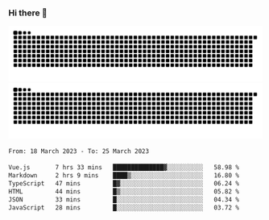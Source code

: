 ### Hi there 👋

![GitHub Snake Light](https://raw.githubusercontent.com/jichangee/jichangee/output/github-snake.svg#gh-light-mode-only)
![GitHub Snake dark](https://raw.githubusercontent.com/jichangee/jichangee/output/github-snake-dark.svg#gh-dark-mode-only)

<!--START_SECTION:waka-->

```text
From: 18 March 2023 - To: 25 March 2023

Vue.js       7 hrs 33 mins   ██████████████▓░░░░░░░░░░   58.98 %
Markdown     2 hrs 9 mins    ████▒░░░░░░░░░░░░░░░░░░░░   16.80 %
TypeScript   47 mins         █▓░░░░░░░░░░░░░░░░░░░░░░░   06.24 %
HTML         44 mins         █▒░░░░░░░░░░░░░░░░░░░░░░░   05.82 %
JSON         33 mins         █░░░░░░░░░░░░░░░░░░░░░░░░   04.34 %
JavaScript   28 mins         █░░░░░░░░░░░░░░░░░░░░░░░░   03.72 %
```

<!--END_SECTION:waka-->

<!--
![GitHub Snake Light](github-snake.svg#gh-light-mode-only)
![GitHub Snake dark](github-snake-dark.svg#gh-dark-mode-only)
-->

<!--
**jichangee/jichangee** is a ✨ _special_ ✨ repository because its `README.md` (this file) appears on your GitHub profile.

Here are some ideas to get you started:

- 🔭 I’m currently working on ...
- 🌱 I’m currently learning ...
- 👯 I’m looking to collaborate on ...
- 🤔 I’m looking for help with ...
- 💬 Ask me about ...
- 📫 How to reach me: ...
- 😄 Pronouns: ...
- ⚡ Fun fact: ...
-->
